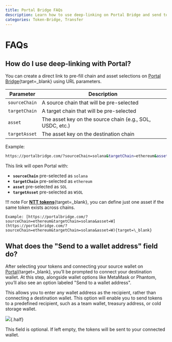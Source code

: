 ```yaml
---
title: Portal Bridge FAQs
description: Learn how to use deep-linking on Portal Bridge and send tokens to any wallet address with simple URL parameters and custom recipient fields.
categories: Token-Bridge, Transfer
---
```


# FAQs

## How do I use deep-linking with Portal?

You can create a direct link to pre-fill chain and asset selections on [Portal Bridge](https://portalbridge.com){target=\_blank} using URL parameters.

| Parameter     | Description                                                |
|---------------|------------------------------------------------------------|
| `sourceChain` | A source chain that will be pre-selected                   |
| `targetChain` | A target chain that will be pre-selected                   |
| `asset`       | The asset key on the source chain (e.g., SOL, USDC, etc.)  |
| `targetAsset` | The asset key on the destination chain                     |

Example:

```bash
https://portalbridge.com/?sourceChain=solana&targetChain=ethereum&asset=SOL&targetAsset=WSOL
```

This link will open Portal with:
 
 - **`sourceChain`** pre-selected as `solana`
 - **`targetChain`** pre-selected as `ethereum`
 - **`asset`** pre-selected as `SOL`
 - **`targetAsset`** pre-selected as `WSOL`

!!! note
    For [**NTT tokens**](/docs/products/native-token-transfers/overview/){target=\_blank}, you can define just one asset if the same token exists across chains.

    Example: [https://portalbridge.com/?sourceChain=ethereum&targetChain=solana&asset=W](https://portalbridge.com/?sourceChain=ethereum&targetChain=solana&asset=W){target=\_blank}

## What does the "Send to a wallet address" field do?

After selecting your tokens and connecting your source wallet on [Portal](https://portalbridge.com/){target=\_blank}, you’ll be prompted to connect your destination wallet. At this step, alongside wallet options like MetaMask or Phantom, you’ll also see an option labeled "Send to a wallet address".

This allows you to enter any wallet address as the recipient, rather than connecting a destination wallet. This option will enable you to send tokens to a predefined recipient, such as a team wallet, treasury address, or cold storage wallet.

![](/docs/images/products/token-bridge/portal-bridge/faqs/portal-wallet-address.webp){.half}

This field is optional. If left empty, the tokens will be sent to your connected wallet.